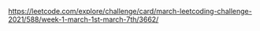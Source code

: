 https://leetcode.com/explore/challenge/card/march-leetcoding-challenge-2021/588/week-1-march-1st-march-7th/3662/